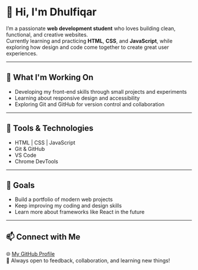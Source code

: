 # 👋 Hi, I'm Dhulfiqar

I’m a passionate **web development student** who loves building clean, functional, and creative websites.  
Currently learning and practicing **HTML**, **CSS**, and **JavaScript**, while exploring how design and code come together to create great user experiences.

---

## 🌱 What I'm Working On
- Developing my front-end skills through small projects and experiments  
- Learning about responsive design and accessibility  
- Exploring Git and GitHub for version control and collaboration  

---

## 🧰 Tools & Technologies
- HTML | CSS | JavaScript  
- Git & GitHub  
- VS Code  
- Chrome DevTools  

---

## 🚀 Goals
- Build a portfolio of modern web projects  
- Keep improving my coding and design skills  
- Learn more about frameworks like React in the future  

---

## 📫 Connect with Me
🌐 [My GitHub Profile](https://github.com/Dulfi)  
💬 Always open to feedback, collaboration, and learning new things!
